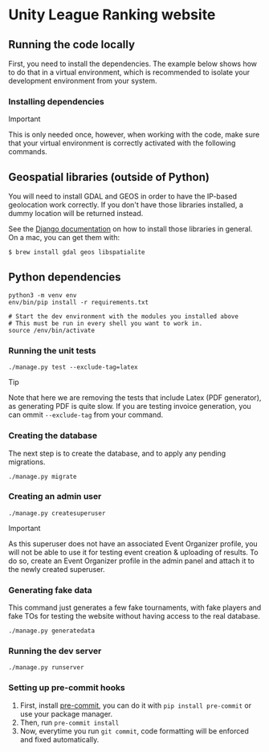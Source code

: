 # Unity League Ranking website

## Running the code locally

First, you need to install the dependencies. The example below shows how to do
that in a virtual environment, which is recommended to isolate your development
environment from your system.

### Installing dependencies

> [!IMPORTANT]
> This is only needed once, however, when working with the code, make sure that
> your virtual environment is correctly activated with the following commands.

## Geospatial libraries (outside of Python)

You will need to install GDAL and GEOS in order to have the IP-based
geolocation work correctly. If you don't have those libraries installed, a
dummy location will be returned instead.

See the [Django
documentation](https://docs.djangoproject.com/en/5.1/ref/contrib/gis/install/geolibs/)
on how to install those libraries in general. On a mac, you can get them with:

```shell
$ brew install gdal geos libspatialite
```

## Python dependencies

```shell
python3 -m venv env
env/bin/pip install -r requirements.txt
```

```shell
# Start the dev environment with the modules you installed above
# This must be run in every shell you want to work in.
source /env/bin/activate
```

### Running the unit tests

```shell
./manage.py test --exclude-tag=latex
```

> [!TIP]
> Note that here we are removing the tests that include Latex (PDF generator), as
> generating PDF is quite slow. If you are testing invoice generation, you can
> ommit `--exclude-tag` from your command.

### Creating the database

The next step is to create the database, and to apply any pending migrations.

```shell
./manage.py migrate
```

### Creating an admin user

```shell
./manage.py createsuperuser
```

> [!IMPORTANT]
> As this superuser does not have an associated Event Organizer profile, you
> will not be able to use it for testing event creation & uploading of results.
> To do so, create an Event Organizer profile in the admin panel and attach it
> to the newly created superuser.

### Generating fake data

This command just generates a few fake tournaments, with fake players and fake TOs for testing the website without having access to the real database.

```shell
./manage.py generatedata
```

### Running the dev server

```shell
./manage.py runserver
```

### Setting up pre-commit hooks

1. First, install [pre-commit](https://pre-commit.com/), you can do it with `pip install pre-commit` or use your package manager.
2. Then, run `pre-commit install`
3. Now, everytime you run `git commit`, code formatting will be enforced and fixed automatically.
